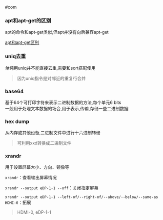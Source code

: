 #com

### apt和apt-get的区别
apt的命令和apt-get类似,但apt并没有向后兼容apt-get

[apt和apt-get区别](https://juejin.im/post/6844903939087810567)

### uniq去重
单纯用uniq并不能直接去重,需要和sort搭配使用
> 因为uniq指令是对邻近的重复行合并

### base64
基于64个可打印字符来表示二进制数据的方法,每个单元6 bits  
一般用于处理文本数据的场合,用于表示,传输,存储一些二进制数据

### hex dump
从内存或其他设备,二进制文件中进行十六进制转储
> 可利用xxd转换成二进制文件

### xrandr
用于设置屏幕大小、方向、镜像等

`xrandr`：查看输出屏幕情况

`xrandr --output eDP-1-1 --off`：关闭指定屏幕

`xrandr --output eDP-1-1 --left-of/--right-of/--above/--below/--same-as HDMI-0`：拓展

> HDMI-0, eDP-1-1


